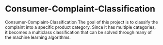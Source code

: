 # Consumer-Complaint-Classification
Consumer-Complaint-Classification The goal of this project is to classify the complaint into a specific product category. Since it has multiple categories, it becomes a multiclass classification that can be solved through many of the machine learning algorithms.
